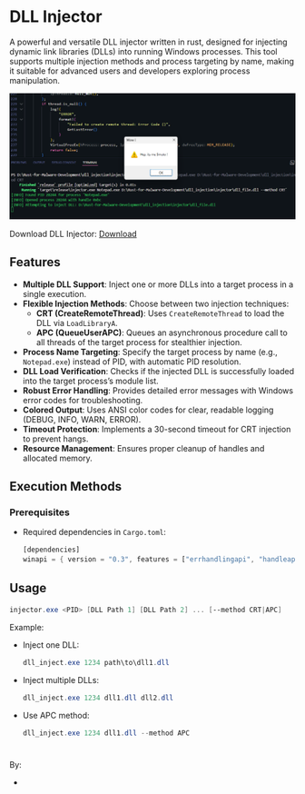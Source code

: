 # DLL Injector

A powerful and versatile DLL injector written in rust, designed for injecting dynamic link libraries (DLLs) into running Windows processes. This tool supports multiple injection methods and process targeting by name, making it suitable for advanced users and developers exploring process manipulation.

![PoC](./image1.png)

Download DLL Injector: [Download](https://download.5mukx.site/#/home?url=https://github.com/Whitecat18/Rust-for-Malware-Development/tree/main/DLL_Injector)

## Features

- **Multiple DLL Support**: Inject one or more DLLs into a target process in a single execution.
- **Flexible Injection Methods**: Choose between two injection techniques:
  - **CRT (CreateRemoteThread)**: Uses `CreateRemoteThread` to load the DLL via `LoadLibraryA`.
  - **APC (QueueUserAPC)**: Queues an asynchronous procedure call to all threads of the target process for stealthier injection.
- **Process Name Targeting**: Specify the target process by name (e.g., `Notepad.exe`) instead of PID, with automatic PID resolution.
- **DLL Load Verification**: Checks if the injected DLL is successfully loaded into the target process’s module list.
- **Robust Error Handling**: Provides detailed error messages with Windows error codes for troubleshooting.
- **Colored Output**: Uses ANSI color codes for clear, readable logging (DEBUG, INFO, WARN, ERROR).
- **Timeout Protection**: Implements a 30-second timeout for CRT injection to prevent hangs.
- **Resource Management**: Ensures proper cleanup of handles and allocated memory.

## Execution Methods

### Prerequisites

- Required dependencies in `Cargo.toml`:
  ```rust
  [dependencies]
  winapi = { version = "0.3", features = ["errhandlingapi", "handleapi", "libloaderapi", "memoryapi", "processthreadsapi", "synchapi", "winnt", "winbase", "tlhelp32", "minwindef"] }
  ```

## Usage

```powershell
injector.exe <PID> [DLL Path 1] [DLL Path 2] ... [--method CRT|APC]
```

Example:

- Inject one DLL:

  ```powershell
  dll_inject.exe 1234 path\to\dll1.dll
  ```

- Inject multiple DLLs:

  ```powershell
  dll_inject.exe 1234 dll1.dll dll2.dll
  ```

- Use APC method:
  ```powershell
  dll_inject.exe 1234 dll1.dll --method APC
  ```

#

By:

- 
